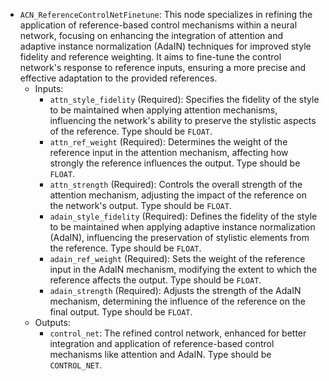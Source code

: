 - `ACN_ReferenceControlNetFinetune`: This node specializes in refining the application of reference-based control mechanisms within a neural network, focusing on enhancing the integration of attention and adaptive instance normalization (AdaIN) techniques for improved style fidelity and reference weighting. It aims to fine-tune the control network's response to reference inputs, ensuring a more precise and effective adaptation to the provided references.
    - Inputs:
        - `attn_style_fidelity` (Required): Specifies the fidelity of the style to be maintained when applying attention mechanisms, influencing the network's ability to preserve the stylistic aspects of the reference. Type should be `FLOAT`.
        - `attn_ref_weight` (Required): Determines the weight of the reference input in the attention mechanism, affecting how strongly the reference influences the output. Type should be `FLOAT`.
        - `attn_strength` (Required): Controls the overall strength of the attention mechanism, adjusting the impact of the reference on the network's output. Type should be `FLOAT`.
        - `adain_style_fidelity` (Required): Defines the fidelity of the style to be maintained when applying adaptive instance normalization (AdaIN), influencing the preservation of stylistic elements from the reference. Type should be `FLOAT`.
        - `adain_ref_weight` (Required): Sets the weight of the reference input in the AdaIN mechanism, modifying the extent to which the reference affects the output. Type should be `FLOAT`.
        - `adain_strength` (Required): Adjusts the strength of the AdaIN mechanism, determining the influence of the reference on the final output. Type should be `FLOAT`.
    - Outputs:
        - `control_net`: The refined control network, enhanced for better integration and application of reference-based control mechanisms like attention and AdaIN. Type should be `CONTROL_NET`.
